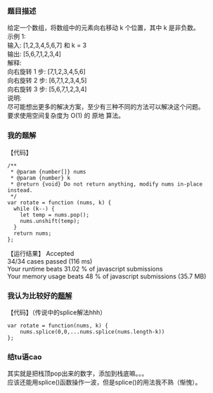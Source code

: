 ### 题目描述
给定一个数组，将数组中的元素向右移动 k 个位置，其中 k 是非负数。  
示例 1:  
输入: [1,2,3,4,5,6,7] 和 k = 3  
输出: [5,6,7,1,2,3,4]  
解释:  
向右旋转 1 步: [7,1,2,3,4,5,6]  
向右旋转 2 步: [6,7,1,2,3,4,5]  
向右旋转 3 步: [5,6,7,1,2,3,4]  
说明:  
尽可能想出更多的解决方案，至少有三种不同的方法可以解决这个问题。  
要求使用空间复杂度为 O(1) 的 原地 算法。  
### 我的题解
【代码】  
```
/**
 * @param {number[]} nums
 * @param {number} k
 * @return {void} Do not return anything, modify nums in-place instead.
 */
var rotate = function (nums, k) {
  while (k--) {
    let temp = nums.pop();
    nums.unshift(temp);
  }
  return nums;
};
```
【运行结果】
Accepted  
34/34 cases passed (116 ms)  
Your runtime beats 31.02 % of javascript submissions  
Your memory usage beats 48 % of javascript submissions (35.7 MB)  
### 我认为比较好的[题解](https://leetcode-cn.com/problems/rotate-array/solution/shu-zu-bian-yi-fang-fa-splice-shi-xian-fan-zhuan-b/)
【代码】（传说中的splice解法hhh）
```
var rotate = function(nums, k) {
    nums.splice(0,0,...nums.splice(nums.length-k))
};
```

### 结tu语cao
其实就是把栈顶pop出来的数字，添加到栈底嘛。。。  
应该还能用splice()函数操作一波，但是splice()的用法我不熟（惭愧）。
